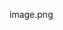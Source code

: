 <!-- create a hcl file like below values:
azure.hcl
client_id="xxxxxxxxxxxxxxxxxxxxxxxxxxxxxxxxxxx"
subscription_id="xxxxxxxxxxxxxxxxxxxxxxxxxxxxxxxxx"
tenant_id="xxxxxxxxxxxxxxxxxxxxxxxxxxxxxxxxxxxx"
client_secret="xxxxxxxxxxxxxxxxxxxxxxxxxxxxx"

git clone repo 
cd repo
terraform init
terraform workspace new dev
terraform workspace select dev
terraform init
terraform validate
terraform plan
terraform apply --auto-approve 
terraform destroy --auto-approve -->
image.png

